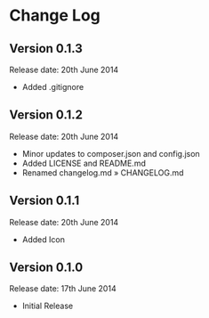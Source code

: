 # Change Log


## Version 0.1.3

Release date: 20th June 2014

- Added .gitignore


## Version 0.1.2

Release date: 20th June 2014

- Minor updates to composer.json and config.json
- Added LICENSE and README.md
- Renamed changelog.md » CHANGELOG.md


## Version 0.1.1

Release date: 20th June 2014

- Added Icon


## Version 0.1.0

Release date: 17th June 2014

- Initial Release
